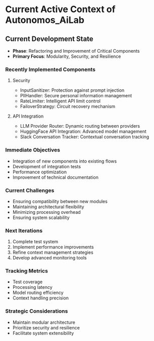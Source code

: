 # Current Active Context of Autonomos_AiLab

## Current Development State
- **Phase**: Refactoring and Improvement of Critical Components
- **Primary Focus**: Modularity, Security, and Resilience

### Recently Implemented Components
1. Security
   - InputSanitizer: Protection against prompt injection
   - PIIHandler: Secure personal information management
   - RateLimiter: Intelligent API limit control
   - FailoverStrategy: Circuit recovery mechanism

2. API Integration
   - LLM Provider Router: Dynamic routing between providers
   - HuggingFace API Integration: Advanced model management
   - Slack Conversation Tracker: Contextual conversation tracking

### Immediate Objectives
- Integration of new components into existing flows
- Development of integration tests
- Performance optimization
- Improvement of technical documentation

### Current Challenges
- Ensuring compatibility between new modules
- Maintaining architectural flexibility
- Minimizing processing overhead
- Ensuring system scalability

### Next Iterations
1. Complete test system
2. Implement performance improvements
3. Refine context management strategies
4. Develop advanced monitoring tools

### Tracking Metrics
- Test coverage
- Processing latency
- Model routing efficiency
- Context handling precision

### Strategic Considerations
- Maintain modular architecture
- Prioritize security and resilience
- Facilitate system extensibility
